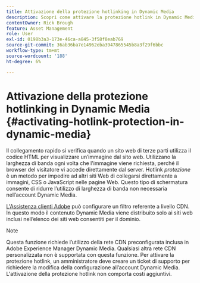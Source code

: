 ```yaml
---
title: Attivazione della protezione hotlinking in Dynamic Media
description: Scopri come attivare la protezione hotlink in Dynamic Media.
contentOwner: Rick Brough
feature: Asset Management
role: User
exl-id: 0198b3a3-173e-46ca-a845-3f58f8eab769
source-git-commit: 36ab36ba7e14962eba3947865545b8a3f29f6bbc
workflow-type: tm+mt
source-wordcount: '188'
ht-degree: 6%

---
```


# Attivazione della protezione hotlinking in Dynamic Media {#activating-hotlink-protection-in-dynamic-media}

Il collegamento rapido si verifica quando un sito web di terze parti utilizza il codice HTML per visualizzare un’immagine dal sito web. Utilizzano la larghezza di banda ogni volta che l&#39;immagine viene richiesta, perché il browser del visitatore vi accede direttamente dal server. Hotlink *protezione* è un metodo per impedire ad altri siti Web di collegarsi direttamente a immagini, CSS o JavaScript nelle pagine Web. Questo tipo di schermatura consente di ridurre l’utilizzo di larghezza di banda non necessaria nell’account Dynamic Media.

[L&#39;Assistenza clienti Adobe](https://experienceleague.adobe.com/?support-solution=Experience+Manager?lang=it#home) può configurare un filtro referente a livello CDN. In questo modo il contenuto Dynamic Media viene distribuito solo ai siti web inclusi nell’elenco dei siti web consentiti per il dominio.

>[!NOTE]
>
>Questa funzione richiede l’utilizzo della rete CDN preconfigurata inclusa in Adobe Experience Manager Dynamic Media. Qualsiasi altra rete CDN personalizzata non è supportata con questa funzione. Per attivare la protezione hotlink, un amministratore deve creare un ticket di supporto per richiedere la modifica della configurazione all’account Dynamic Media. L&#39;attivazione della protezione hotlink non comporta costi aggiuntivi.
